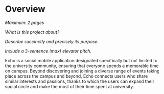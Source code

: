 # Overview

*Maximum: 2 pages*

*What is this project about?*

*Describe succinctly and precisely its purpose.*

*Include a 3-sentence (max) elevator pitch.*

Echo is a social mobile application designated specifically but not limited to the university community, ensuring that everyone spends a memorable time on campus. Beyond discovering and joining a diverse range of events taking place across the campus and beyond, Echo connects users who share similar interests and passions, thanks to which the users can expand their social circle and make the most of their time spent at university.
